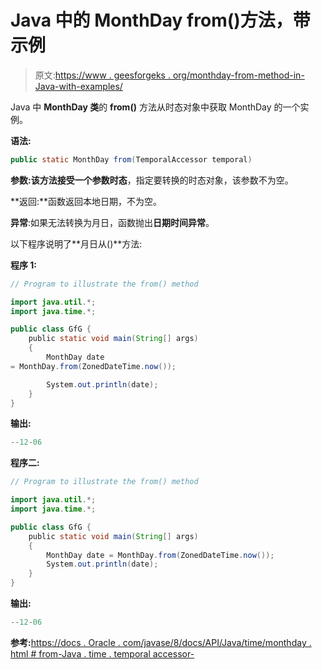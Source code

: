# Java 中的 MonthDay from()方法，带示例

> 原文:[https://www . geesforgeks . org/monthday-from-method-in-Java-with-examples/](https://www.geeksforgeeks.org/monthday-from-method-in-java-with-examples/)

Java 中 **MonthDay 类**的 **from()** 方法从时态对象中获取 MonthDay 的一个实例。

**语法:**

```java
public static MonthDay from(TemporalAccessor temporal)
```

**参数:**该方法接受一个参数**时态**，指定要转换的时态对象，该参数不为空。

**返回:**函数返回本地日期，不为空。

**异常**:如果无法转换为月日，函数抛出**日期时间异常**。

以下程序说明了**月日从()**方法:

**程序 1:**

```java
// Program to illustrate the from() method

import java.util.*;
import java.time.*;

public class GfG {
    public static void main(String[] args)
    {
        MonthDay date 
= MonthDay.from(ZonedDateTime.now());

        System.out.println(date);
    }
}
```

**输出:**

```java
--12-06

```

**程序二:**

```java
// Program to illustrate the from() method

import java.util.*;
import java.time.*;

public class GfG {
    public static void main(String[] args)
    {
        MonthDay date = MonthDay.from(ZonedDateTime.now());
        System.out.println(date);
    }
}
```

**输出:**

```java
--12-06

```

**参考:**[https://docs . Oracle . com/javase/8/docs/API/Java/time/monthday . html # from-Java . time . temporal accessor-](https://docs.oracle.com/javase/8/docs/api/java/time/MonthDay.html#from-java.time.temporal.TemporalAccessor-)